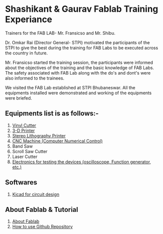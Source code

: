 # Shashikant & Gaurav Fablab Training Experiance

Trainers for the FAB LAB- Mr. Fransicso and Mr. Shibu.

Dr. Omkar Rai (Director General- STPI) motivated the participants of the STPI to give the best during the training for FAB Labs to be executed across the country in future.

Mr. Fransicso started the training session, the participants were informed about the objectives of the training and the basic knowledge of FAB Labs. The safety associated with FAB Lab along with the do's and dont's were also informed to the trainees.

We visited the FAB Lab established at STPI Bhubaneswar. All the equipments installed were demonstrated and working of the equipments were briefed.

## Equipments list is as follows:-
1. [Vinyl Cutter](https://github.com/shashikantstpi/fabzero/blob/master/equipments/vinyl%20cutter.md)
2. [3-D Printer](https://github.com/shashikantstpi/fabzero/blob/master/equipments/3-d-printer.md)
3. [Stereo Lithography Printer](https://github.com/shashikantstpi/fabzero/blob/master/equipments/stereolithographyprinter.md)
4. [CNC Machine (Computer Numerical Control)](https://github.com/shashikantstpi/fabzero/blob/master/equipments/cncmachine.md)
5. Band Saw 
6. Scroll Saw Cutter
7. Laser Cutter
8. [Electronics for testing the devices (oscilloscope, Function generator, etc.)]()

## Softwares
1. [Kicad for circuit design](https://github.com/shashikantstpi/fabzero/blob/master/software/cktdesign.md)

## About Fablab & Tutorial
1. [About Fablab](https://github.com/shashikantstpi/fabzero/blob/master/about.md)
2. [How to use Github Repository](https://github.com/shashikantstpi/fabzero/blob/master/gitrepo.md)
